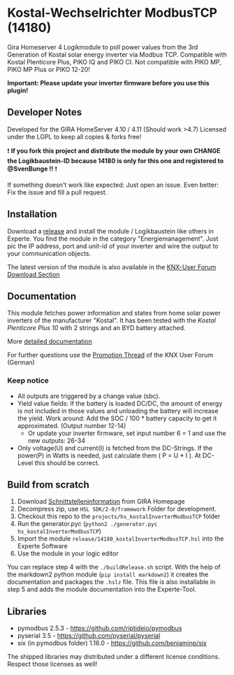 # Kostal-Wechselrichter ModbusTCP (14180)
Gira Homeserver 4 Logikmodule to poll power values from the 3rd Generation of Kostal solar energy inverter via Modbus TCP.
Compatible with Kostal Plenticore Plus, PIKO IQ and PIKO CI.
Not compatible with PIKO MP, PIKO MP Plus or PIKO 12-20! 

**Important: Please update your inverter firmware before you use this plugin!**

## Developer Notes

Developed for the GIRA HomeServer 4.10 / 4.11 (Should work >4.7)
Licensed under the LGPL to keep all copies & forks free!

:exclamation: **If you fork this project and distribute the module by your own CHANGE the Logikbaustein-ID because 14180 is only for this one and registered to @SvenBunge !!** :exclamation:

If something doesn't work like expected: Just open an issue. Even better: Fix the issue and fill a pull request.

## Installation

Download a [release](https://github.com/SvenBunge/hs_kostalInverterModbusTCP/releases) and install the module / Logikbaustein like others in Experte.
You find the module in the category "Energiemanagement". Just pic the IP address, port and unit-id of your inverter and wire the output to your communication objects. 

The latest version of the module is also available in the [KNX-User Forum Download Section](https://service.knx-user-forum.de/?comm=download&id=14180)

## Documentation

This module fetches power information and states from home solar power inverters of the manufacturer "Kostal". It has been tested with the *Kostal Plenticore Plus 10* with 2 strings and an BYD battery attached. 

More [detailed documentation](doc/log14460.md)

For further questions use the [Promotion Thread](https://knx-user-forum.de/forum/%C3%B6ffentlicher-bereich/knx-eib-forum/1559910-logikbaustein-kostal-wechselrichter-via-modbus-tcp-abfragen) of the KNX User Forum (German)

### Keep notice

* All outputs are triggered by a change value (sbc).
* Yield value fields: If the battery is loaded DC/DC, the amount of energy is not included in those values and unloading the battery will increase the yield. Work around: Add the SOC / 100 * battery capacity to get it approximated. (Output number 12-14)
  * Or update your inverter firmware, set input number 6 = 1 and use the new outputs: 26-34
* Only voltage(U) and current(I) is fetched from the DC-Strings. If the power(P) in Watts is needed, just calculate them ( P = U * I ). At DC-Level this should be correct. 

## Build from scratch

1. Download [Schnittstelleninformation](http://www.hs-help.net/hshelp/gira/other_documentation/Schnittstelleninformationen.zip) from GIRA Homepage
2. Decompress zip, use `HSL SDK/2-0/framework` Folder for development.
3. Checkout this repo to the `projects/hs_kostalInverterModbusTCP` folder
4. Run the generator.pyc (`python2 ./generator.pyc hs_kostalInverterModbusTCP`)
5. Import the module `release/14180_kostalInverterModbusTCP.hsl` into the Experte Software
6. Use the module in your logic editor

You can replace step 4 with the `./buildRelease.sh` script. With the help of the markdown2 python module (`pip install markdown2`) it creates the documentation and packages the `.hslz` file. This file is also installable in step 5 and adds the module documentation into the Experte-Tool.  
 
## Libraries

* pymodbus 2.5.3 - https://github.com/riptideio/pymodbus
* pyserial 3.5 - https://github.com/pyserial/pyserial
* six (in pymodbus folder) 1.16.0 - https://github.com/benjaminp/six

The shipped libraries may distributed under a different license conditions. Respect those licenses as well!
